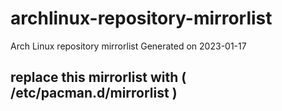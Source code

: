 # archlinux-repository-mirrorlist

Arch Linux repository mirrorlist
Generated on 2023-01-17

## replace this mirrorlist with ( /etc/pacman.d/mirrorlist ) 
